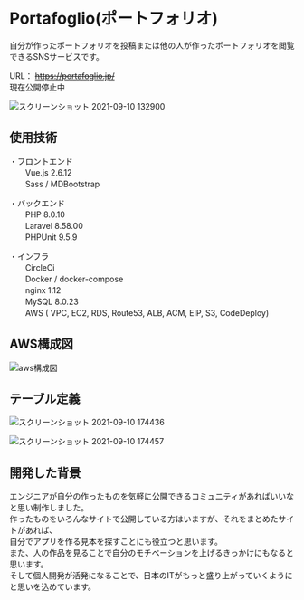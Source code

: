 # Portafoglio(ポートフォリオ)
自分が作ったポートフォリオを投稿または他の人が作ったポートフォリオを閲覧できるSNSサービスです。

URL：  ~~https://portafoglio.jp/~~  
現在公開停止中

![スクリーンショット 2021-09-10 132900](https://user-images.githubusercontent.com/53368968/132800451-775b3324-04f5-41a4-b6a4-a0358d8a31d3.png)

## 使用技術
・フロントエンド  
　　Vue.js 2.6.12  
　　Sass / MDBootstrap  

・バックエンド  
　　PHP 8.0.10  
　　Laravel 8.58.00  
　　PHPUnit 9.5.9  

・インフラ  
　　CircleCi  
　　Docker / docker-compose  
　　nginx 1.12  
　　MySQL 8.0.23  
　　AWS ( VPC, EC2, RDS, Route53, ALB, ACM, EIP, S3, CodeDeploy)
  
## AWS構成図
<img width="" alt="aws構成図" src="https://user-images.githubusercontent.com/53368968/132815910-9359b60a-79ab-4a2c-aedf-6ff551558cdd.png">

## テーブル定義
![スクリーンショット 2021-09-10 174436](https://user-images.githubusercontent.com/53368968/132826835-93a48451-ea66-4e77-91eb-c3db41c929bf.png)

![スクリーンショット 2021-09-10 174457](https://user-images.githubusercontent.com/53368968/132826875-e5485915-50c9-4c99-a945-893371a7a71f.png)

## 開発した背景
エンジニアが自分の作ったものを気軽に公開できるコミュニティがあればいいなと思い制作しました。  
作ったものをいろんなサイトで公開している方はいますが、それをまとめたサイトがあれば、  
自分でアプリを作る見本を探すことにも役立つと思います。  
また、人の作品を見ることで自分のモチベーションを上げるきっかけにもなると思います。  
そして個人開発が活発になることで、日本のITがもっと盛り上がっていくようにと思いを込めています。
